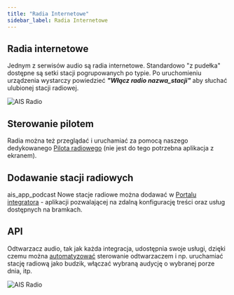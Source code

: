 ```yaml
---
title: "Radia Internetowe"
sidebar_label: Radia Internetowe
---
```


## Radia internetowe

Jednym z serwisów audio są radia internetowe. Standardowo "z pudełka" dostępne są setki stacji pogrupowanych po typie. Po uruchomieniu urządzenia wystarczy powiedzieć ***"Włącz radio nazwa_stacji"*** aby słuchać ulubionej stacji radiowej.

![AIS Radio](/img/en/frontend/ais_integration_radio.png)


## Sterowanie pilotem

Radia można też przeglądać i uruchamiać za pomocą naszego dedykowanego [Pilota radiowego](/docs/ais_remote_index) (nie jest do tego potrzebna aplikacja z ekranem).


## Dodawanie stacji radiowych
ais_app_podcast
Nowe stacje radiowe można dodawać w [Portalu integratora](/docs/ais_dom_cloud_index) - aplikacji pozwalającej na zdalną konfigurację treści oraz usług dostępnych na bramkach.


## API

Odtwarzacz audio, tak jak każda integracja, udostępnia swoje usługi, dzięki czemu można [automatyzować](/docs/ais_bramka_automation) sterowanie odtwarzaczem i np. uruchamiać stację radiową jako budzik, włączać wybraną audycję o wybranej porze dnia, itp.


![AIS Radio](/img/en/frontend/ais_integration_radio_api.png)
